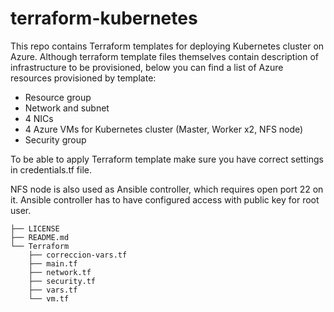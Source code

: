 # terraform-kubernetes

This repo contains Terraform templates for deploying Kubernetes cluster on Azure. Although terraform template files themselves contain description of infrastructure to be provisioned, below you can find a list of Azure resources provisioned by template:

* Resource group
* Network and subnet
* 4 NICs
* 4 Azure VMs for Kubernetes cluster (Master, Worker x2, NFS node)
* Security group

To be able to apply Terraform template make sure you have correct settings in credentials.tf file.

NFS node is also used as Ansible controller, which requires open port 22 on it. Ansible controller has to have configured access with public key for root user.


```
├── LICENSE
├── README.md
└── Terraform
    ├── correccion-vars.tf
    ├── main.tf
    ├── network.tf
    ├── security.tf
    ├── vars.tf
    └── vm.tf
```
